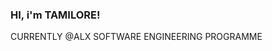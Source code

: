 <!-- Level 1: Simple bio and stats -->

### HI, i'm TAMILORE!
CURRENTLY @ALX SOFTWARE ENGINEERING PROGRAMME
